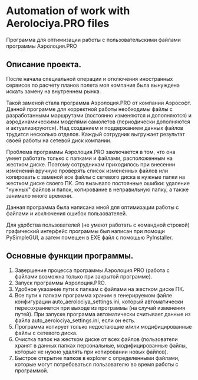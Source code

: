 # Automation of work with Aerolociya.PRO files
 Программа для оптимизации работы с пользовательскими файлами программы Аэролоция.PRO
## Описание проекта.
 После начала специальной операции и отключения иностранных сервисов по расчету планов полета моя компания была вынуждена искать замену на внутреннем рынка. 
 
 Такой заменой стала программа Аэролоция.PRO от компании Аэрософт.
 Данной программе для корректной работы необходимы файлы с разработанными маршрутами (постоянно изменяются и дополняются) и аэродинамическими моделями самолетов (периодически дополняются и актуализируются). Над созданием и поддержанием данных файлов трудится несколько отделов. Каждый сотрудник выгружает результат своей работы на сетевой диск компании.
 
 Проблема программы Аэролоция.PRO заключается в том, что она умеет работать только с папками и файлами, расположенным на жестком диске. Поэтому сотрудникам приходилось при внесении изменений вручную проверять список измененных файлов или копировать с заменой все файлы с сетевого диска в нужные папки на жестком диске своего ПК. Это вызывало постоянные ошибки: удаление "нужных" файлов и папок, копирование в неправильную папку, а также занимало много времени.
 
 Данная программа была написана мной для оптимизации работы с файлами и исключения ошибок пользователей.
 
 Для удобства пользователей (не умеют работать с командной строкой) графический интерфейс программы был написан при помощи PySimpleGUI, а затем помещен в EXE файл с помощью PyInstaller.
 ## Основные функции программы.
 1. Завершение процесса программы Аэролоция.PRO (работа с файлами возможна только при закрытой программе).
 2. Запуск программы Аэролоция.PRO.
 3. Удобное указание пути к папкам с файлами на жестком диске ПК.
 4. Все пути к папкам программа храним в генерируемом файле конфигурации auto_aerolociya_settings.ini, который автоматически пересохраняется при выходе из программы (на случай изменения путей). При запуске программа автоматически считывает данные из файла auto_aerolociya_settings.ini, если он есть.
 5. Программа копирует только недостающие и/или модифицированные файлы с сетевого диска.
 6. Очистка папок на жестком диске от всех файлов (пользователи хранят в данных папках персональные, модифицированные файлы, которые не нужно удалять при копировании новых файлов).
 7. Быстрое открытие папков в explorer с определенными файлами, которые могут потребоваться пользователю во время работы с программой.
